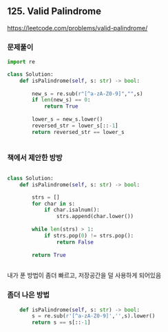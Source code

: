 ## 125. Valid Palindrome
https://leetcode.com/problems/valid-palindrome/

### 문제풀이 

```python
import re

class Solution:
    def isPalindrome(self, s: str) -> bool:
        
        new_s = re.sub(r"[^a-zA-Z0-9]","",s)
        if len(new_s) == 0:
            return True
        
        lower_s = new_s.lower()
        reversed_str = lower_s[::-1]
        return reversed_str == lower_s
        
```

### 책에서 제안한 방방
```python

class Solution:
    def isPalindrome(self, s: str) -> bool:

        strs = []
        for char in s:
            if char.isalnum():
                strs.append(char.lower())
        
        while len(strs) > 1:
            if strs.pop(0) != strs.pop():
                return False
        
        return True
        
```

내가 푼 방법이 좀더 빠르고, 저장공간을 덜 사용하게 되어있음 

### 좀더 나은 방법

```python 
    def isPalindrome(self, s: str) -> bool:
        s = re.sub(r'[^a-zA-Z0-9]','',s).lower()
        return s == s[::-1]
        
```